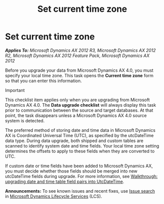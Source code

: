 ﻿---
title: Set current time zone
TOCTitle: Set current time zone
ms:assetid: cf2df842-ba73-4da9-820d-9dcf0ba5f64f
ms:mtpsurl: https://technet.microsoft.com/en-us/library/Gg731954(v=AX.60)
ms:contentKeyID: 35132892
ms.date: 04/18/2014
mtps_version: v=AX.60
f1_keywords:
- UTC
- Universal Coordinated Time
---

# Set current time zone 


_**Applies To:** Microsoft Dynamics AX 2012 R3, Microsoft Dynamics AX 2012 R2, Microsoft Dynamics AX 2012 Feature Pack, Microsoft Dynamics AX 2012_

Before you upgrade your data from Microsoft Dynamics AX 4.0, you must specify your local time zone. This task opens the **Current time zone** form so that you can enter this information.


> [!IMPORTANT]
> <P>This checklist item applies only when you are upgrading from Microsoft Dynamics AX 4.0. The <STRONG>Data upgrade checklist</STRONG> will always display this task prior to communication between the source and target databases. At that point, the task disappears unless a Microsoft Dynamics AX 4.0 source system is detected.</P>



The preferred method of storing date and time data in Microsoft Dynamics AX is Coordinated Universal Time (UTC), as specified by the utcDateTime data type. During data upgrade, both shipped and custom tables are scanned to identify system date and time fields. Your local time zone setting determines the offsets to apply to these fields when they are converted to UTC.

If custom date or time fields have been added to Microsoft Dynamics AX, you must decide whether those fields should be merged into new utcDateTime fields during upgrade. For more information, see [Walkthrough: upgrading date and time table field pairs into UtcDateTime](https://technet.microsoft.com/en-us/library/dd362070\(v=ax.60\)).

  
**Announcements:** To see known issues and recent fixes, use [Issue search](http://go.microsoft.com/fwlink/?linkid=389258) in [Microsoft Dynamics Lifecycle Services](http://go.microsoft.com/fwlink/?linkid=306505) (LCS).

